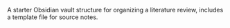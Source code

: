 A starter Obsidian vault structure for organizing a literature review, includes a template file for source notes.
